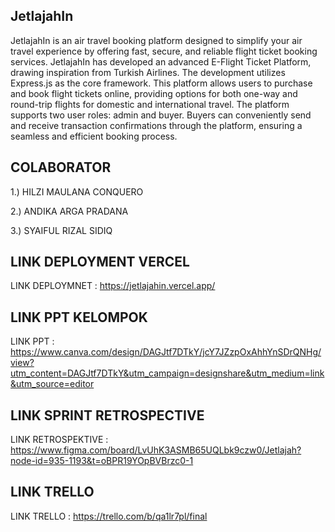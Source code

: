 ## JetlajahIn

JetlajahIn is an air travel booking platform designed to simplify your air travel experience by offering fast, secure, and reliable flight ticket booking services. JetlajahIn has developed an advanced E-Flight Ticket Platform, drawing inspiration from Turkish Airlines. The development utilizes Express.js as the core framework. This platform allows users to purchase and book flight tickets online, providing options for both one-way and round-trip flights for domestic and international travel. The platform supports two user roles: admin and buyer. Buyers can conveniently send and receive transaction confirmations through the platform, ensuring a seamless and efficient booking process.

## COLABORATOR
1.) HILZI MAULANA CONQUERO

2.) ANDIKA ARGA PRADANA

3.) SYAIFUL RIZAL SIDIQ

## LINK DEPLOYMENT VERCEL
LINK DEPLOYMNET : https://jetlajahin.vercel.app/

## LINK PPT KELOMPOK
LINK PPT : https://www.canva.com/design/DAGJtf7DTkY/jcY7JZzpOxAhhYnSDrQNHg/view?utm_content=DAGJtf7DTkY&utm_campaign=designshare&utm_medium=link&utm_source=editor

## LINK SPRINT RETROSPECTIVE
LINK RETROSPEKTIVE : https://www.figma.com/board/LvUhK3ASMB65UQLbk9czw0/Jetlajah?node-id=935-1193&t=oBPR19YOpBVBrzc0-1

## LINK TRELLO
LINK TRELLO : https://trello.com/b/qa1lr7pl/final

